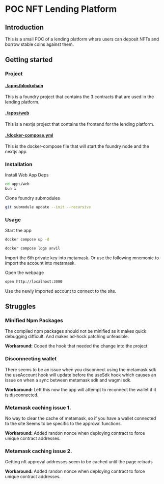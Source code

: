 # POC NFT Lending Platform

## Introduction
This is a small POC of a lending platform where users can deposit NFTs and borrow stable coins against them.



## Getting started

### Project

#### [./apps/blockchain](./apps/blockchain/README.md)
This is a foundry project that contains the 3 contracts that are used in the lending platform.

#### [./apps/web](./apps/web/README.md)
This is a nextjs project that contains the frontend for the lending platform.

#### [./docker-compose.yml](./docker-compose.yml)
This is the docker-compose file that will start the foundry node and the nextjs app.


### Installation

Install Web App Deps
```sh
cd apps/web
bun i
```
Clone foundry submodules
```sh
git submodule update --init --recursive
```



### Usage

Start the app
```sh
docker compose up -d
```

```sh
docker compose logs anvil
```
Import the 6th private key into metamask.
Or use the following mnemonic to import the account into metamask.


Open the webpage
```sh
open http://localhost:3000
```
Use the newly imported account to connect to the site.


## Struggles

### Minified Npm Packages
The compiled npm packages should not be minified as it makes quick debugging difficult.
And makes ad-hock patching unfeasible.

**Workaround:** Coped the hook that needed the change into the project

### Disconnecting wallet
There seems to be an issue when you disconnect using the metamask sdk 
the useAccount hook will update before the useSdk hook which causes an issue on 
when a sync between metamask sdk and wagmi sdk. 

**Workaround:** Left this now the app will attempt to reconnect the wallet if it is disconnected.

### Metamask caching issue 1.
No way to clear the cache of metamask, so if you have a wallet connected to the site
Seems to be specific to the approval functions.

**Workaround:** Added randon nonce when deploying contract to force unique contract addresses.

### Metamask caching issue 2.
Getting nft approval addresses seem to be cached until the page reloads

**Workaround:** Added randon nonce when deploying contract to force unique contract addresses.